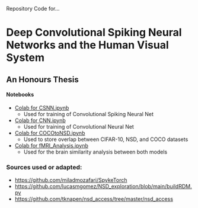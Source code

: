 Repository Code for...

# Deep Convolutional Spiking Neural Networks and the Human Visual System
## An Honours Thesis

#### Notebooks
- [Colab for CSNN.ipynb](https://drive.google.com/file/d/1DOImlYxpAiElZ6QxTdFOvuz3UrWDFpj3/view?usp=sharing)
  - Used for training of Convolutional Spiking Neural Net
- [Colab for CNN.ipynb](https://colab.research.google.com/drive/1nkjqKJoEsM2OA4jxrAJUzD-C66USbSwL?usp=sharing)
  - Used for training of Convolutional Neural Net
- [Colab for COCOtoNSD.ipynb](https://colab.research.google.com/drive/1ou4yqsOce1HMQ3rr3H8OGYK4P3EKMtoz?usp=sharing)
  - Used to store overlap between CIFAR-10, NSD, and COCO datasets
- [Colab for fMRI_Analysis.ipynb](https://colab.research.google.com/drive/1ou4yqsOce1HMQ3rr3H8OGYK4P3EKMtoz?usp=sharing)
  - Used for the brain similarity analysis between both models

### Sources used or adapted:
- https://github.com/miladmozafari/SpykeTorch
- https://github.com/lucasmgomez/NSD_exploration/blob/main/buildRDM.py
- https://github.com/tknapen/nsd_access/tree/master/nsd_access
